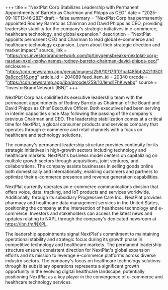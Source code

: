 +++
title = "NextPlat Corp Stabilizes Leadership with Permanent Appointments of Barreto as Chairman and Phipps as CEO"
date = "2025-09-10T13:46:28Z"
draft = false
summary = "NextPlat Corp has permanently appointed Rodney Barreto as Chairman and David Phipps as CEO, providing leadership stability for the company's strategic initiatives in e-commerce, healthcare technology, and global expansion."
description = "NextPlat appoints permanent CEO and Chairman to lead global e-commerce and healthcare technology expansion. Learn about their strategic direction and market impact."
source_link = "https://rss.investorbrandnetwork.com/tg/tinygemsbreaks-nextplat-corp-nasdaq-nxpl-nxplw-names-rodney-barreto-chairman-david-phipps-ceo/"
enclosure = "https://cdn.newsramp.app/genai/images/259/10/17fff01baf485bb242135018a8ccc916.png"
article_id = 204089
feed_item_id = 20340
qrcode = "https://cdn.newsramp.app/ibn/qrcode/259/10/lend1FhK.webp"
source = "InvestorBrandNetwork (IBN)"
+++

<p>NextPlat Corp has solidified its executive leadership team with the permanent appointments of Rodney Barreto as Chairman of the Board and David Phipps as Chief Executive Officer. Both executives had been serving in interim capacities since May following the passing of the company's previous Chairman and CEO. The leadership stabilization comes at a critical time for NextPlat, a global consumer products and services company that operates through e-commerce and retail channels with a focus on healthcare and technology solutions.</p><p>The company's permanent leadership structure provides continuity for its strategic initiatives in high-growth sectors including technology and healthcare markets. NextPlat's business model centers on capitalizing on multiple growth sectors through acquisitions, joint ventures, and collaborations. The company assists businesses in selling goods online both domestically and internationally, enabling customers and partners to optimize their e-commerce presence and revenue generation capabilities.</p><p>NextPlat currently operates an e-commerce communications division that offers voice, data, tracking, and IoT products and services worldwide. Additionally, through its subsidiary Progressive Care Inc., NextPlat provides pharmacy and healthcare data management services in the United States, positioning the company at the intersection of healthcare technology and e-commerce. Investors and stakeholders can access the latest news and updates relating to NXPL through the company's dedicated newsroom at <a href="https://ibn.fm/NXPL" rel="nofollow" target="_blank">https://ibn.fm/NXPL</a>.</p><p>The leadership appointments signal NextPlat's commitment to maintaining operational stability and strategic focus during its growth phase in competitive technology and healthcare markets. The permanent leadership structure ensures consistent direction for NextPlat's global expansion efforts and its mission to leverage e-commerce platforms across diverse industry sectors. The company's focus on healthcare technology solutions through its subsidiary operations represents a significant growth opportunity in the evolving digital healthcare landscape, potentially positioning NextPlat as a key player in the convergence of e-commerce and healthcare technology services.</p>
